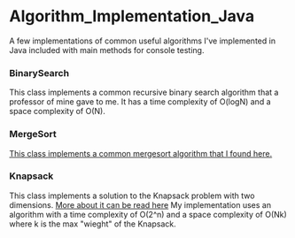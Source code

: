 # Algorithm_Implementation_Java
A few implementations of common useful algorithms I've implemented in Java included with main methods for console testing.
 
<h3>BinarySearch</h3>
This class implements a common recursive binary search algorithm that a professor of mine gave to me.
It has a time complexity of O(logN) and a space complexity of O(N).
<h3>MergeSort</h3>
<a href=https://www.tutorialspoint.com/data_structures_algorithms/merge_sort_algorithm.htm>This class implements a common mergesort algorithm that I found here.</a href>
<h3>Knapsack</h3>
This class implements a solution to the Knapsack problem with two dimensions.
<a href=https://xlinux.nist.gov/dads/HTML/knapsackProblem.html>More about it can be read here</a href>
My implementation uses an algorithm with a time complexity of O(2^n) and a space complexity of O(Nk) where k is the max "wieght" of the Knapsack.
